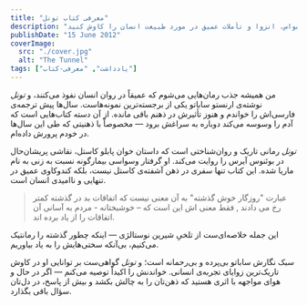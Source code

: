 ```yaml
---
title: "معرفی کتاب تونل"
description: "به اعماق روح تاریک رمان «تونل» اثر ارنستو ساباتو بروید. وسواس، انزوا و تأملات عمیق در مورد طبیعت انسان را کاوش کنید."
publishDate: "15 June 2012"
coverImage:
  src: "./cover.jpg"
  alt: "The Tunnel"
tags: ["یادداشت", "معرفی-کتاب"]
---
```


من همیشه جذب رمان‌هایی می‌شوم که عمیقاً در روان انسان نفوذ می‌کنند، و *تونل* نوشته‌ی ارنستو ساباتو یکی از برجسته‌ترین نمونه‌هاست. سال‌ها پیش ترجمه‌ی فارسی‌اش را خواندم و هنوز تأثیرش در ذهنم باقی مانده. از آن‌ دسته کتاب‌هایی است که آدم را وسوسه می‌کند دوباره به سراغش برود — مخصوصاً با ذهنیتی که طی این سال‌ها در خودم پرورش داده‌ام.

*تونل* رمانی تاریک و روان‌شناختی است که داستان خوان پابلو کاستل، نقاشی پریشان‌حال در بوئنوس آیرس را روایت می‌کند. او گرفتار وسواسی بیمارگونه نسبت به زنی به نام ماریا شده. این کتاب تنها سفری در ذهن آشفته‌ی کاستل نیست، بلکه کندوکاوی عمیق در تنهایی و ناامیدی انسان است.

> عبارت "روزگار خوش گذشته" به آن معنی نیست که اتفاقات بد در گذشته کمتر رخ می دادند , فقط معنی اش این است که – خوشبختانه - مردم به آسانی آن اتفاقات را از یاد برده اند.

این جمله خلاصه‌ای‌ست از تلخیِ شیرین نوستالژی — اینکه چطور گذشته را رمانتیک می‌کنیم، بی‌آنکه سختی‌هایش را به یاد بیاوریم.

سبک نگارش ساباتو بی‌پرده و بی‌رحمانه است؛ و *تونل* گواهی‌ست بر توانایی او در کاوش تاریک‌ترین زوایای تجربه‌ی انسانی. خواندنش را اکیداً توصیه می‌کنم — اگر در حال و هوای مواجهه با اثری هستید که ذهن‌تان را به چالش بکشد و بیش از پاسخ، در دل‌تان سؤال باقی بگذارد.
